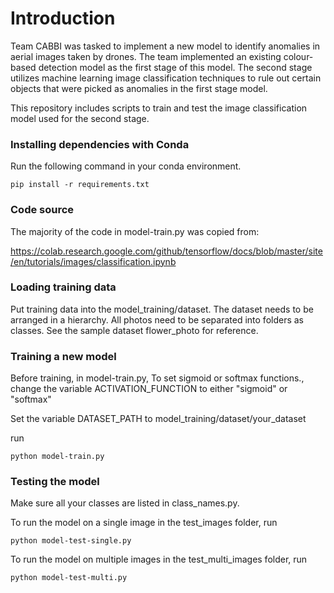 # Introduction
Team CABBI was tasked to implement a new model to identify anomalies in aerial images taken by drones.
The team implemented an existing colour-based detection model as the first stage of this model.
The second stage utilizes machine learning image classification techniques to rule out certain objects that were picked as anomalies in the first stage model.

This repository includes scripts to train and test the image classification model used for the second stage.


### Installing dependencies with Conda

Run the following command in your conda environment.
````
pip install -r requirements.txt
````

### Code source

The majority of the code in model-train.py was copied from:

https://colab.research.google.com/github/tensorflow/docs/blob/master/site/en/tutorials/images/classification.ipynb

### Loading training data

Put training data into the model_training/dataset.
The dataset needs to be arranged in a hierarchy.
All photos need to be separated into folders as classes. See the sample dataset flower_photo for reference.

### Training a new model
Before training, in model-train.py,
To set sigmoid or softmax functions., change the variable ACTIVATION_FUNCTION to either "sigmoid" or "softmax"

Set the variable DATASET_PATH to model_training/dataset/your_dataset

run 
````
python model-train.py
````

### Testing the model
Make sure all your classes are listed in class_names.py.

To run the model on a single image in the test_images folder, run
````
python model-test-single.py
````
To run the model on multiple images in the test_multi_images folder, run
````
python model-test-multi.py
````
